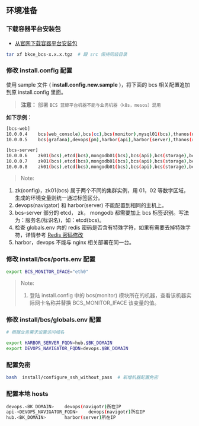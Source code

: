 ## 环境准备

### 下载容器平台安装包

- [从官网下载容器平台安装包](https://bk.tencent.com/download_sdk/)

```bash
tar xf bkce_bcs-x.x.x.tgz  # 跟 src 保持同级目录
```

### 修改 install.config 配置

使用 sample 文件 ( **install.config.new.sample** )，将下面的 bcs 相关配置追加到原 install.config 里面。

>**注意：** 部署 `BCS 蓝鲸平台机器不能与业务机器（k8s，mesos）混用`

**如下示例：**

```bash
[bcs-web]
10.0.0.4    bcs(web_console),bcs(cc),bcs(monitor),mysql01(bcs),thanos(query),devops(navigator)
10.0.0.5    bcs(grafana),devops(pm),harbor(api),harbor(server),thanos(rule)

[bcs-server]
10.0.0.6	zk01(bcs),etcd(bcs),mongodb01(bcs),bcs(api),bcs(storage),bcs(health-master),bcs(dns-service),bcs(health-slave),bcs(ops),iam(server)
10.0.0.7	zk01(bcs),etcd(bcs),mongodb01(bcs),bcs(api),bcs(storage),bcs(health-master),bcs(dns-service),bcs(health-slave),bcs(ops)
10.0.0.8	zk01(bcs),etcd(bcs),mongodb01(bcs),bcs(api),bcs(storage),bcs(health-master),bcs(dns-service),bcs(health-slave),bcs(ops)
```

> Note:
1. zk(config)，zk01(bcs) 属于两个不同的集群实例，用 01，02 等数字区域，生成的环境变量则统一通过标签区分。
2. devops(navigator) 和 harbor(server) 不能配置到相同的主机上。
3. bcs-server 部分的 etcd， zk， mongodb 都需要加上 bcs 标签识别。写法为：服务名(标识名)，如：etcd(bcs)。
4. 检查 globals.env 内的 redis 密码是否含有特殊字符，如果有需要去掉特殊字符，详情参考 [Redis 密码修改](5.1/常见问题/组件/redis.md)
5. harbor，devops 不能与 nginx 相关部署在同一台。

### 修改 install/bcs/ports.env 配置

```bash
export BCS_MONITOR_IFACE="eth0"
```

> Note:
>
> 1. 登陆 install.config 中的 bcs(monitor) 模块所在的机器，查看该机器实际网卡名称并替换 BCS_MONITOR_IFACE 该变量的值。


### 修改 install/bcs/globals.env 配置

```bash
# 根据业务需求设置访问域名

export HARBOR_SERVER_FQDN=hub.$BK_DOMAIN
export DEVOPS_NAVIGATOR_FQDN=devops.$BK_DOMAIN
```
### 配置免密

```bash
bash  install/configure_ssh_without_pass  # 新增机器配置免密
```

### 配置本地 hosts

```bash
devops.<BK_DOMAIN>    devops(navigotr)所在IP
api-<DEVOPS_NAVIGATOR_FQDN>    devops(navigotr)所在IP
hub.<BK_DOMAIN>       harbor(server)所在IP
```
